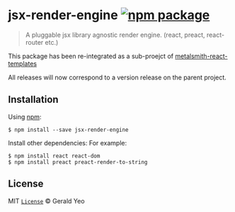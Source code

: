 # jsx-render-engine [![npm package][npm-badge]][npm-link]

> A pluggable jsx library agnostic render engine. (react, preact, react-router etc.)

This package has been re-integrated as a sub-proejct of [metalsmith-react-templates](https://github.com/yeojz/metalsmith-react-templates)

All releases will now correspond to a version release on the parent project.

## Installation

Using [npm](https://www.npmjs.com/):

```
$ npm install --save jsx-render-engine
```

Install other dependencies: For example:

```
$ npm install react react-dom
$ npm install preact preact-render-to-string
```

## License

MIT [`License`](/LICENSE) © Gerald Yeo

[npm-badge]: https://img.shields.io/npm/v/jsx-render-engine.svg?style=flat-square
[npm-link]: https://www.npmjs.com/package/jsx-render-engine.svg

